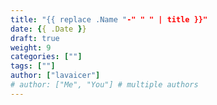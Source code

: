 ```yaml
---
title: "{{ replace .Name "-" " " | title }}"
date: {{ .Date }}
draft: true
weight: 9
categories: [""]
tags: [""]
author: ["lavaicer"]
# author: ["Me", "You"] # multiple authors
---
```



